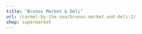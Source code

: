 ```yaml
---
title: "Brunos Market & Deli"
url: /carmel-by-the-sea/brunos-market-and-deli-2/
shop: supermarket
---
```

